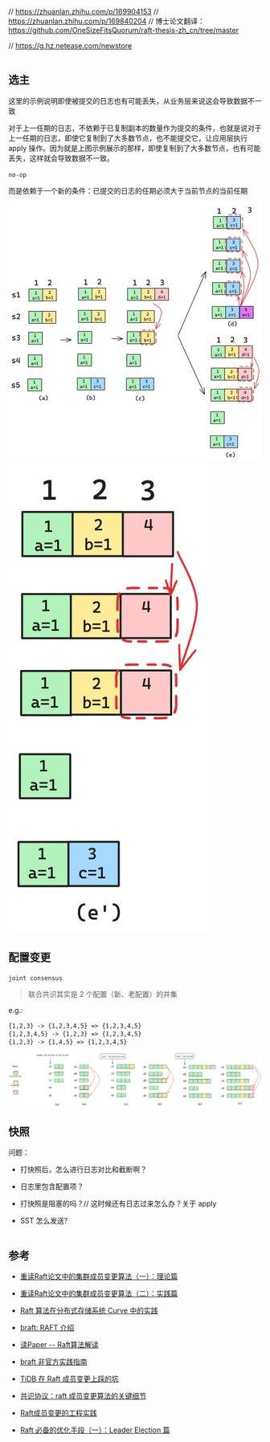 

// https://zhuanlan.zhihu.com/p/169904153
// https://zhuanlan.zhihu.com/p/169840204
// 博士论文翻译：https://github.com/OneSizeFitsQuorum/raft-thesis-zh_cn/tree/master

// https://g.hz.netease.com/newstore

```

```

选主
---



这里的示例说明即使被提交的日志也有可能丢失，从业务层来说这会导致数据不一致

对于上一任期的日志，不依赖于已复制副本的数量作为提交的条件，也就是说对于上一任期的日志，即使它复制到了大多数节点，也不能提交它，让应用层执行 apply 操作。因为就是上图示例展示的那样，即使复制到了大多数节点，也有可能丢失，这样就会导致数据不一致。

`no-op`

而是依赖于一个新的条件：已提交的日志的任期必须大于当前节点的当前任期

![](image/safe.jpg)
![](image/no-op.jpg)

配置变更
---

`joint consensus`

> 联合共识其实是 2 个配置（新、老配置）的并集

e.g.:
```
{1,2,3} -> {1,2,3,4,5} => {1,2,3,4,5}
{1,2,3,4,5} -> {1,2,3} => {1,2,3,4,5}
{1,2,3} -> {1,4,5} => {1,2,3,4,5}
```

![](image/membership_change.jpg)

快照
---

问题：
* 打快照后，怎么进行日志对比和截断啊？
* 日志里包含配置项？
* 打快照是阻塞的吗？// 这时候还有日志过来怎么办？关于 apply

* SST 怎么发送?

```
```



参考
---

* [重读Raft论文中的集群成员变更算法（一）：理论篇](https://www.codedump.info/post/20220417-weekly-13/)
* [重读Raft论文中的集群成员变更算法（二）：实践篇](https://www.codedump.info/post/20220507-weekly-14/)

* [Raft 算法在分布式存储系统 Curve 中的实践](https://www.infoq.cn/article/qe5jidrfscczs9vwqea0)
* [braft: RAFT 介绍](https://github.com/baidu/braft/blob/master/docs/cn/raft_protocol.md)
* [读Paper -- Raft算法解读](https://liuyangming.tech/05-2019/raft.html)

* [braft 非官方实践指南](https://yriuns.github.io/2022/01/08/braft-in-action/)


* [TiDB 在 Raft 成员变更上踩的坑](https://zhuanlan.zhihu.com/p/342319702)

* [共识协议：raft 成员变更算法的关键细节](https://zhuanlan.zhihu.com/p/662410645)

* [Raft成员变更的工程实践](https://zhuanlan.zhihu.com/p/359206808)


* [Raft 必备的优化手段（一）：Leader Election 篇](https://zhuanlan.zhihu.com/p/639480562)
